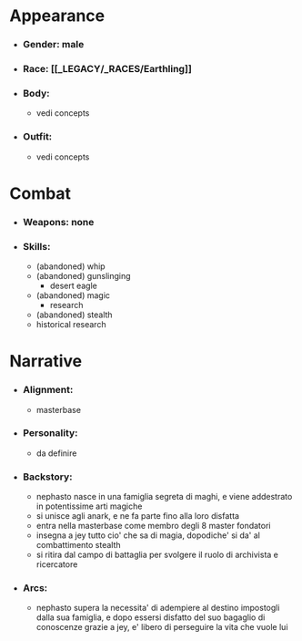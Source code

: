 # Appearance

- ### Gender: male
- ### Race: [[_LEGACY/_RACES/Earthling]]
- ### Body:
	- vedi concepts
- ### Outfit:
	- vedi concepts

# Combat

- ### Weapons: none

- ### Skills:
	- (abandoned) whip
	- (abandoned) gunslinging
		- desert eagle
	- (abandoned) magic
		- research
	- (abandoned) stealth
	- historical research

# Narrative

- ### Alignment:
	- masterbase
- ### Personality:
	- da definire
- ### Backstory:
	- nephasto nasce in una famiglia segreta di maghi, e viene addestrato in potentissime arti magiche
	- si unisce agli anark, e ne fa parte fino alla loro disfatta
	- entra nella masterbase come membro degli 8 master fondatori
	- insegna a jey tutto cio' che sa di magia, dopodiche' si da' al combattimento stealth
	- si ritira dal campo di battaglia per svolgere il ruolo di archivista e ricercatore
- ### Arcs:
	- nephasto supera la necessita' di adempiere al destino impostogli dalla sua famiglia, e dopo essersi disfatto del suo bagaglio di conoscenze grazie a jey, e' libero di perseguire la vita che vuole lui